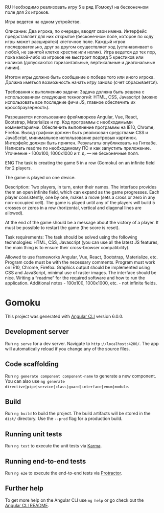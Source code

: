 RU 
Необходимо реализовать игру 5 в ряд (Гомоку) на бесконечном поле для 2х игроков. 

Игра ведется на одном устройстве. 

Описание:
Два игрока, по очереди, вводят свои имена. Интерфейс предоставляет для них открытое (бесконечном поле, которое по ходу игры может расширятся) клеточное поле. Каждый игрок последовательно, друг за другом осуществляет ход (устанавливает в любой, не занятой клетке крестик или нолик). Игра ведется до тех пор, пока какой-либо из игроков не выстроит подряд 5 крестиков или ноликов (допускаются горизонтальные, вертикальные и диагональные линии). 

Итогом игры должно быть сообщение о победе того или иного игрока. Должна иметься возможность начать игру заново (счет сбрасывается). 

Требования к выполнению задачи: 
Задача должна быть решена с использованием следующих технологий: HTML, CSS, Javascript (можно использовать все последние фичи JS, главное обеспечить их кроссбраузерность). 

Разрешается использование фреймворков Angular, Vue, React, Bootstrap, Materialize и пр. 
Код программы с необходимыми комментариями. Обеспечить выполнение программы на IE10, Chrome, Firefox. Вывод графики должен быть реализован средствами CSS и JavaScript, минимальное использование растровых картинок. 
Интерфейс должен быть приятен. 
Результаты опубликовать на Гитхабе. 
Написать readme по необходимому ПО и как запустить приложение. 
Уточнение - 100x100, 1000x1000 и т. д. — не бесконечные поля.

ENG
The task is creating the game 5 in a row (Gomoku) on an infinite field for 2 players.

The game is played on one device.

Description:
Two players, in turn, enter their names. The interface provides them an open infinite field, which can expand as the game progresses. Each player consistently, one by one, makes a move (sets a cross or zero in any non-occupied cell). The game is played until any of the players will build 5 crosses or zeros in a row (horizontal, vertical and diagonal lines are allowed).

At the end of the game should be a message about the victory of a player. It must be possible to restart the game (the score is reset).

Task requirements:
The task should be solved using the following technologies: HTML, CSS, Javascript (you can use all the latest JS features, the main thing is to ensure their cross-browser compatibility).

Allowed to use frameworks Angular, Vue, React, Bootstrap, Materialize, etc.
Program code must be with the necessary comments. Program must work on IE10, Chrome, Firefox. Graphics output should be implemented using CSS and JavaScript, minimal use of raster images.
The interface should be nice.
Writing a “readme” for the required software and how to run the application.
Additional notes - 100x100, 1000x1000, etc. - not infinite fields.

# Gomoku

This project was generated with [Angular CLI](https://github.com/angular/angular-cli) version 6.0.0.

## Development server

Run `ng serve` for a dev server. Navigate to `http://localhost:4200/`. The app will automatically reload if you change any of the source files.

## Code scaffolding

Run `ng generate component component-name` to generate a new component. You can also use `ng generate directive|pipe|service|class|guard|interface|enum|module`.

## Build

Run `ng build` to build the project. The build artifacts will be stored in the `dist/` directory. Use the `--prod` flag for a production build.

## Running unit tests

Run `ng test` to execute the unit tests via [Karma](https://karma-runner.github.io).

## Running end-to-end tests

Run `ng e2e` to execute the end-to-end tests via [Protractor](http://www.protractortest.org/).

## Further help

To get more help on the Angular CLI use `ng help` or go check out the [Angular CLI README](https://github.com/angular/angular-cli/blob/master/README.md).
